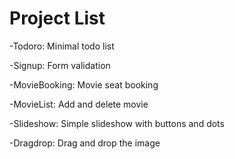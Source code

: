 # Project List

-Todoro: Minimal todo list

-Signup: Form validation

-MovieBooking: Movie seat booking

-MovieList: Add and delete movie

-Slideshow: Simple slideshow with buttons and dots

-Dragdrop: Drag and drop the image
